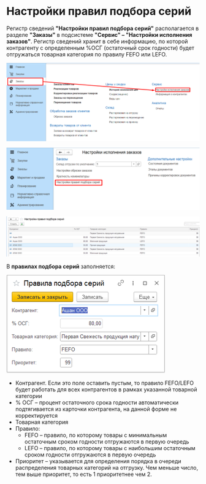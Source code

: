 # Настройки правил подбора серий

Регистр сведений **"Настройки правил подбора серий"** располагается в разделе **"Заказы"** в подсистеме **"Сервис" – "Настройки исполнения заказов"**.  Регистр сведений хранит в себе информацию, по которой контрагенту с определенным %ОСГ (остаточный срок годности) будет отгружаться товарная категория по правилу FEFO или LEFO.

[![1][1]][1]

[![2][2]][2]

[![3][3]][3]

В **правилах подбора серий** заполняется:

[![4][4]][4]

- Контрагент. Если это поле оставить пустым, то правило FEFO/LEFO будет работать для всех контрагентов в рамках указанной товарной категории
- % ОСГ – процент остаточного срока годности автоматически подтягивается из карточки контрагента, на данной форме не корректируется
- Товарная категория
- Правило:
     - FEFO – правило, по которому товары с минимальным остаточным сроком годности отгружаются в первую очередь
     - LEFO – правило, по которому товары с наибольшим остаточным сроком годности отгружаются в первую очередь
- Приоритет – указывается для определения порядка в очереди распределения товарных категорий на отгрузку. Чем меньше число, тем выше приоритет, то есть 1 приоритетнее чем 2.

[1]: SettingSeriesSelectionRules.assets/1.png
[2]: SettingSeriesSelectionRules.assets/2.png
[3]: SettingSeriesSelectionRules.assets/3.png
[4]: SettingSeriesSelectionRules.assets/4.png
